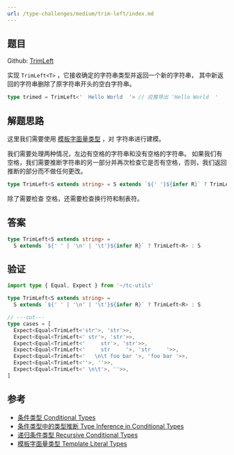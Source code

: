 ```yaml
---
url: /type-challenges/medium/trim-left/index.md
---
```

## 题目

Github: [TrimLeft](https://github.com/type-challenges/type-challenges/blob/main/questions/00106-medium-trimleft/)

实现 `TrimLeft<T>` ，它接收确定的字符串类型并返回一个新的字符串，
其中新返回的字符串删除了原字符串开头的空白字符串。

```ts
type trimed = TrimLeft<'  Hello World  '> // 应推导出 'Hello World  '
```

## 解题思路

这里我们需要使用 [模板字面量类型](https://www.typescriptlang.org/docs/handbook/release-notes/typescript-4-1.html#template-literal-types) ，对 字符串进行建模。

我们需要处理两种情况，左边有空格的字符串和没有空格的字符串。
如果我们有空格，我们需要推断字符串的另一部分并再次检查它是否有空格，否则，我们返回推断的部分而不做任何更改。

```ts
type TrimLeft<S extends string> = S extends `${' '}${infer R}` ? TrimLeft<R> : S
```

除了需要检查 空格，还需要检查换行符和制表符。

## 答案

```ts
type TrimLeft<S extends string> =
  S extends `${' ' | '\n' | '\t'}${infer R}` ? TrimLeft<R> : S
```

## 验证

```ts twoslash
import type { Equal, Expect } from '~/tc-utils'

type TrimLeft<S extends string> =
  S extends `${' ' | '\n' | '\t'}${infer R}` ? TrimLeft<R> : S

// ---cut---
type cases = [
  Expect<Equal<TrimLeft<'str'>, 'str'>>,
  Expect<Equal<TrimLeft<' str'>, 'str'>>,
  Expect<Equal<TrimLeft<'     str'>, 'str'>>,
  Expect<Equal<TrimLeft<'     str     '>, 'str     '>>,
  Expect<Equal<TrimLeft<'   \n\t foo bar '>, 'foo bar '>>,
  Expect<Equal<TrimLeft<''>, ''>>,
  Expect<Equal<TrimLeft<' \n\t'>, ''>>,
]
```

## 参考

* [条件类型 Conditional Types](https://www.typescriptlang.org/docs/handbook/2/conditional-types.html)
* [条件类型中的类型推断 Type Inference in Conditional Types](https://www.typescriptlang.org/docs/handbook/2/conditional-types.html#inferring-within-conditional-types)
* [递归条件类型 Recursive Conditional Types](https://www.typescriptlang.org/docs/handbook/release-notes/typescript-4-1.html#recursive-conditional-types)
* [模板字面量类型 Template Literal Types](https://www.typescriptlang.org/docs/handbook/release-notes/typescript-4-1.html#template-literal-types)
